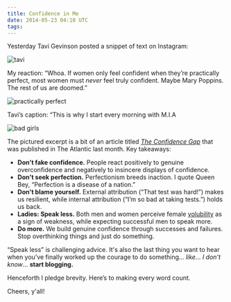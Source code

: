 ```yaml
---
title: Confidence in Me
date: 2014-05-23 04:10 UTC
tags:
---
```


Yesterday Tavi Gevinson posted a snippet of text on Instagram:

![tavi](/img/tavi.png)

My reaction: “Whoa. If women only feel confident when they’re practically perfect, most women must _never_ feel truly confident. Maybe Mary Poppins. The rest of us are doomed.”

![practically perfect](/img/practicallyperfect.jpg)

<p>Tavi’s caption: “This is why I start every morning with M.I.A <i class="em em-star2"></i></p>

![bad girls](/img/bad-girls.jpg) 

The pictured excerpt is a bit of an article titled _[The Confidence Gap](http://www.theatlantic.com/features/archive/2014/04/the-confidence-gap/359815/)_ that was published in The Atlantic last month. Key takeaways:

* **Don't fake confidence.** People react positively to genuine overconfidence and negatively to insincere displays of confidence.
* **Don't seek perfection.** Perfectionism breeds inaction. I quote Queen Bey, “Perfection is a disease of a nation.”
* **Don't blame yourself.** External attribution (“That test was hard!”) makes us resilient, while internal attribution (“I’m so bad at taking tests.”) holds us back.
* **Ladies: Speak less.** Both men and women perceive female [volubility](http://www.merriam-webster.com/dictionary/volubility) as a sign of weakness, while expecting successful men to speak more.
* **Do more.** We build genuine confidence through successes and failures. Stop overthinking things and just do something.

“Speak less” is challenging advice. It's also the last thing you want to hear when you’ve finally worked up the courage to do something… _like_… _I don’t know_… **start blogging.**

Henceforth I pledge brevity. Here’s to making every word count.

Cheers, y'all!


